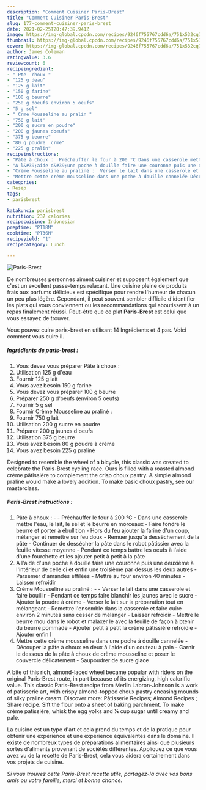 ```yaml
---
description: "Comment Cuisiner Paris-Brest"
title: "Comment Cuisiner Paris-Brest"
slug: 177-comment-cuisiner-paris-brest
date: 2021-02-25T20:47:39.941Z
image: https://img-global.cpcdn.com/recipes/9246f755767cdd6a/751x532cq70/paris-brest-photo-principale-de-la-recette.jpg
thumbnail: https://img-global.cpcdn.com/recipes/9246f755767cdd6a/751x532cq70/paris-brest-photo-principale-de-la-recette.jpg
cover: https://img-global.cpcdn.com/recipes/9246f755767cdd6a/751x532cq70/paris-brest-photo-principale-de-la-recette.jpg
author: James Coleman
ratingvalue: 3.6
reviewcount: 6
recipeingredient:
- " Pte  choux "
- "125 g deau"
- "125 g lait"
- "150 g farine"
- "100 g beurre"
- "250 g doeufs environ 5 oeufs"
- "5 g sel"
- " Crme Mousseline au pralin "
- "750 g lait"
- "200 g sucre en poudre"
- "200 g jaunes doeufs"
- "375 g beurre"
- "80 g poudre  crme"
- "225 g pralin"
recipeinstructions:
- "Pâte à choux :  Préchauffer le four à 200 °C Dans une casserole mettre l&#39;eau, le lait, le sel et le beurre en morceaux Faire fondre le beurre et porter à ébullition Hors du feu ajouter la farine d&#39;un coup, mélanger et remettre sur feu doux Remuer jusqu&#39;à dessèchement de la pâte Continuer de dessécher la pâte dans le robot pâtissier avec la feuille vitesse moyenne  Pendant ce temps battre les oeufs à l&#39;aide d&#39;une fourchette et les ajouter petit à petit à la pâte"
- "A l&#39;aide d&#39;une poche à douille faire une couronne puis une deuxième à l&#39;intérieur de celle ci et enfin une troisième par dessus les deux autres Parsemer d&#39;amandes éffilées Mettre au four environ 40 minutes Laisser refroidir"
- "Crème Mousseline au praliné :  Verser le lait dans une casserole et faire bouillir Pendant ce temps faire blanchir les jaunes avec le sucre Ajouter la poudre à crème Verser le lait sur la préparation tout en mélangeant Remettre l&#39;ensemble dans la casserole et faire cuire environ 2 minutes sans cesser de mélanger Laisser refroidir Mettre le beurre mou dans le robot et malaxer le avec la feuille de façon à btenir du beurre pommade Ajouter petit à petit la crème pâtissière refroidie Ajouter enfin l"
- "Mettre cette crème mousseline dans une poche à douille cannelée Découper la pâte à choux en deux à l&#39;aide d&#39;un couteau à pain Garnir le dessous de la pâte à choux de crème mousseline et poser le couvercle délicatement Saupoudrer de sucre glace"
categories:
- Resep
tags:
- parisbrest

katakunci: parisbrest 
nutrition: 237 calories
recipecuisine: Indonesian
preptime: "PT18M"
cooktime: "PT36M"
recipeyield: "1"
recipecategory: Lunch

---
```



![Paris-Brest](https://img-global.cpcdn.com/recipes/9246f755767cdd6a/751x532cq70/paris-brest-photo-principale-de-la-recette.jpg)

De nombreuses personnes aiment cuisiner et supposent également que c'est un excellent passe-temps relaxant. Une cuisine pleine de produits frais aux parfums délicieux est spécifique pour rendre l'humeur de chacun un peu plus légère. Cependant, il peut souvent sembler difficile d'identifier les plats qui vous conviennent ou les recommandations qui aboutissent à un repas finalement réussi. Peut-être que ce plat <strong> Paris-Brest </strong> est celui que vous essayez de trouver.

<!--inarticleads1-->

Vous pouvez cuire paris-brest en utilisant 14 Ingrédients et 4 pas. Voici comment vous cuire il.

##### Ingrédients de paris-brest :

1. Vous devez vous préparer  Pâte à choux :
1. Utilisation 125 g d&#39;eau
1. Fournir 125 g lait
1. Vous avez besoin 150 g farine
1. Vous devez vous préparer 100 g beurre
1. Préparer 250 g d&#39;oeufs (environ 5 oeufs)
1. Fournir 5 g sel
1. Fournir  Crème Mousseline au praliné :
1. Fournir 750 g lait
1. Utilisation 200 g sucre en poudre
1. Préparer 200 g jaunes d&#39;oeufs
1. Utilisation 375 g beurre
1. Vous avez besoin 80 g poudre à crème
1. Vous avez besoin 225 g praliné


Designed to resemble the wheel of a bicycle, this classic was created to celebrate the Paris-Brest cycling race. Ours is filled with a roasted almond crème pâtissière to complement the crisp choux pastry. A simple almond praline would make a lovely addition. To make basic choux pastry, see our masterclass. 

<!--inarticleads2-->

##### Paris-Brest instructions :

1. Pâte à choux : -  - Préchauffer le four à 200 °C - Dans une casserole mettre l&#39;eau, le lait, le sel et le beurre en morceaux - Faire fondre le beurre et porter à ébullition - Hors du feu ajouter la farine d&#39;un coup, mélanger et remettre sur feu doux - Remuer jusqu&#39;à dessèchement de la pâte - Continuer de dessécher la pâte dans le robot pâtissier avec la feuille vitesse moyenne  - Pendant ce temps battre les oeufs à l&#39;aide d&#39;une fourchette et les ajouter petit à petit à la pâte
1. A l&#39;aide d&#39;une poche à douille faire une couronne puis une deuxième à l&#39;intérieur de celle ci et enfin une troisième par dessus les deux autres - Parsemer d&#39;amandes éffilées - Mettre au four environ 40 minutes - Laisser refroidir
1. Crème Mousseline au praliné : -  - Verser le lait dans une casserole et faire bouillir - Pendant ce temps faire blanchir les jaunes avec le sucre - Ajouter la poudre à crème - Verser le lait sur la préparation tout en mélangeant - Remettre l&#39;ensemble dans la casserole et faire cuire environ 2 minutes sans cesser de mélanger - Laisser refroidir - Mettre le beurre mou dans le robot et malaxer le avec la feuille de façon à btenir du beurre pommade - Ajouter petit à petit la crème pâtissière refroidie - Ajouter enfin l
1. Mettre cette crème mousseline dans une poche à douille cannelée - Découper la pâte à choux en deux à l&#39;aide d&#39;un couteau à pain - Garnir le dessous de la pâte à choux de crème mousseline et poser le couvercle délicatement - Saupoudrer de sucre glace


A bite of this rich, almond-laced wheel became popular with riders on the original Paris-Brest route, in part because of its energizing, high calorific value. This classic Paris-Brest recipe from Merlin Labron-Johnson is a work of patisserie art, with crispy almond-topped choux pastry encasing mounds of silky praline cream. Discover more: Pâtisserie Recipes; Almond Recipes ; Share recipe. Sift the flour onto a sheet of baking parchment. To make crème patissière, whisk the egg yolks and ¼ cup sugar until creamy and pale. 

<!--inarticleads1-->

<p>
La cuisine est un type d'art et cela prend du temps et de la pratique pour obtenir une expérience et une expérience équivalentes dans le domaine. Il existe de nombreux types de préparations alimentaires ainsi que plusieurs sortes d'aliments provenant de sociétés différentes. Appliquez ce que vous avez vu de la recette de Paris-Brest, cela vous aidera certainement dans vos projets de cuisine.
</p>

<p>
<i>Si vous trouvez cette Paris-Brest recette utile, partagez-la avec vos bons amis ou votre famille, merci et bonne chance.</i>
</p>
